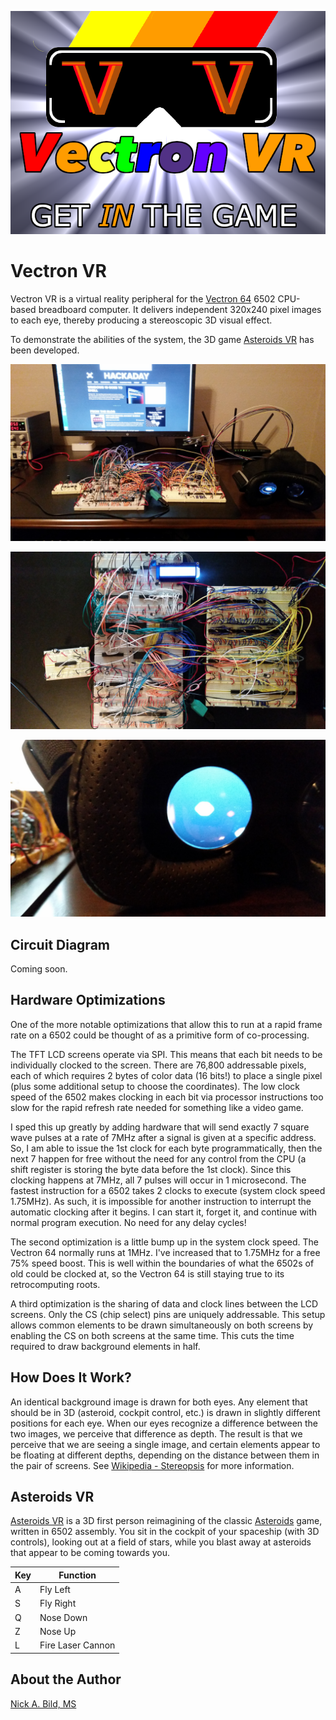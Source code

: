 <p align="center">
<img src="https://raw.githubusercontent.com/nickbild/vectron_vr/master/img/vectron_vr.png">
</p>

# Vectron VR

Vectron VR is a virtual reality peripheral for the [Vectron 64](https://github.com/nickbild/vectron_64) 6502 CPU-based breadboard computer.  It delivers independent 320x240 pixel images to each eye, thereby producing a stereoscopic 3D visual effect.

To demonstrate the abilities of the system, the 3D game [Asteroids VR](https://github.com/nickbild/vectron_vr/blob/master/asteroids_vr.asm) has been developed.

![Vectron VR angle](https://raw.githubusercontent.com/nickbild/vectron_vr/master/img/20190611_205845_sm.jpg)

![Vectron VR top](https://raw.githubusercontent.com/nickbild/vectron_vr/master/img/20190611_205627_sm.jpg)

![Vectron VR lens](https://raw.githubusercontent.com/nickbild/vectron_vr/master/img/20190611_205725_sm.jpg)

## Circuit Diagram

Coming soon.

## Hardware Optimizations

One of the more notable optimizations that allow this to run at a rapid frame rate on a 6502 could be thought of as a primitive form of co-processing.

The TFT LCD screens operate via SPI.  This means that each bit needs to be individually clocked to the screen.  There are 76,800 addressable pixels, each of which requires 2 bytes of color data (16 bits!) to place a single pixel (plus some additional setup to choose the coordinates).  The low clock speed of the 6502 makes clocking in each bit via processor instructions too slow for the rapid refresh rate needed for something like a video game.

I sped this up greatly by adding hardware that will send exactly 7 square wave pulses at a rate of 7MHz after a signal is given at a specific address.  So, I am able to issue the 1st clock for each byte programmatically, then the next 7 happen for free without the need for any control from the CPU (a shift register is storing the byte data before the 1st clock).  Since this clocking happens at 7MHz, all 7 pulses will occur in 1 microsecond.  The fastest instruction for a 6502 takes 2 clocks to execute (system clock speed 1.75MHz).  As such, it is impossible for another instruction to interrupt the automatic clocking after it begins.  I can start it, forget it, and continue with normal program execution.  No need for any delay cycles!

The second optimization is a little bump up in the system clock speed.  The Vectron 64 normally runs at 1MHz.  I've increased that to 1.75MHz for a free 75% speed boost.  This is well within the boundaries of what the 6502s of old could be clocked at, so the Vectron 64 is still staying true to its retrocomputing roots.

A third optimization is the sharing of data and clock lines between the LCD screens.  Only the CS (chip select) pins are uniquely addressable.  This setup allows common elements to be drawn simultaneously on both screens by enabling the CS on both screens at the same time.  This cuts the time required to draw background elements in half.

## How Does It Work?

An identical background image is drawn for both eyes.  Any element that should be in 3D (asteroid, cockpit control, etc.) is drawn in slightly different positions for each eye.  When our eyes recognize a difference between the two images, we perceive that difference as depth.  The result is that we perceive that we are seeing a single image, and certain elements appear to be floating at different depths, depending on the distance between them in the pair of screens.  See [Wikipedia - Stereopsis](https://en.wikipedia.org/wiki/Stereopsis) for more information.

## Asteroids VR

[Asteroids VR](https://github.com/nickbild/vectron_vr/blob/master/asteroids_vr.asm) is a 3D first person reimagining of the classic [Asteroids](https://en.wikipedia.org/wiki/Asteroids_(video_game)) game, written in 6502 assembly.  You sit in the cockpit of your spaceship (with 3D controls), looking out at a field of stars, while you blast away at asteroids that appear to be coming towards you.

| Key | Function |
| --- | -------- |
| A | Fly Left |
| S | Fly Right |
| Q | Nose Down |
| Z | Nose Up |
| L | Fire Laser Cannon |

## About the Author

[Nick A. Bild, MS](https://nickbild79.firebaseapp.com/#!/)
